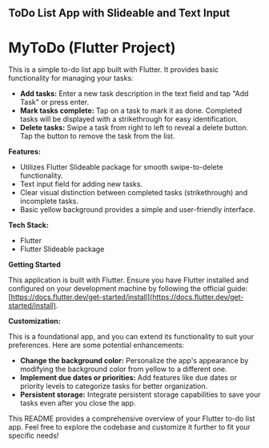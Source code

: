 ## ToDo List App with Slideable and Text Input

# MyToDo (**Flutter Project**)

This is a simple to-do list app built with Flutter. It provides basic functionality for managing your tasks:

* **Add tasks:** Enter a new task description in the text field and tap "Add Task" or press enter.
* **Mark tasks complete:** Tap on a task to mark it as done. Completed tasks will be displayed with a strikethrough for easy identification.
* **Delete tasks:** Swipe a task from right to left to reveal a delete button. Tap the button to remove the task from the list.

**Features:**

* Utilizes Flutter Slideable package for smooth swipe-to-delete functionality.
* Text input field for adding new tasks.
* Clear visual distinction between completed tasks (strikethrough) and incomplete tasks.
* Basic yellow background provides a simple and user-friendly interface.

**Tech Stack:**

* Flutter
* Flutter Slideable package

**Getting Started**

This application is built with Flutter. Ensure you have Flutter installed and configured on your development machine by following the official guide: [https://docs.flutter.dev/get-started/install](https://docs.flutter.dev/get-started/install).

**Customization:**

This is a foundational app, and you can extend its functionality to suit your preferences. Here are some potential enhancements:

* **Change the background color:** Personalize the app's appearance by modifying the background color from yellow to a different one. 
* **Implement due dates or priorities:** Add features like due dates or priority levels to categorize tasks for better organization.
* **Persistent storage:** Integrate persistent storage capabilities to save your tasks even after you close the app.

This README provides a comprehensive overview of your Flutter to-do list app. Feel free to explore the codebase and customize it further to fit your specific needs!